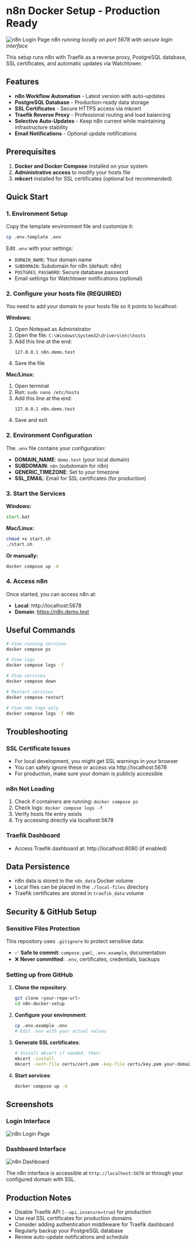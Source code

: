 # n8n Docker Setup - Production Ready

![n8n Login Page](docs/n8n-login-page.png)
*n8n running locally on port 5678 with secure login interface*

This setup runs n8n with Traefik as a reverse proxy, PostgreSQL database, SSL certificates, and automatic updates via Watchtower.

## Features

- **n8n Workflow Automation** - Latest version with auto-updates
- **PostgreSQL Database** - Production-ready data storage
- **SSL Certificates** - Secure HTTPS access via mkcert
- **Traefik Reverse Proxy** - Professional routing and load balancing
- **Selective Auto-Updates** - Keep n8n current while maintaining infrastructure stability
- **Email Notifications** - Optional update notifications

## Prerequisites

1. **Docker and Docker Compose** installed on your system
2. **Administrative access** to modify your hosts file
3. **mkcert** installed for SSL certificates (optional but recommended)

## Quick Start

### 1. Environment Setup

Copy the template environment file and customize it:
```bash
cp .env.template .env
```

Edit `.env` with your settings:
- `DOMAIN_NAME`: Your domain name
- `SUBDOMAIN`: Subdomain for n8n (default: n8n)
- `POSTGRES_PASSWORD`: Secure database password
- Email settings for Watchtower notifications (optional)

### 2. Configure your hosts file (REQUIRED)

You need to add your domain to your hosts file so it points to localhost:

**Windows:**
1. Open Notepad as Administrator
2. Open the file: `C:\Windows\System32\drivers\etc\hosts`
3. Add this line at the end:
   ```
   127.0.0.1 n8n.demo.test
   ```
4. Save the file

**Mac/Linux:**
1. Open terminal
2. Run: `sudo nano /etc/hosts`
3. Add this line at the end:
   ```
   127.0.0.1 n8n.demo.test
   ```
4. Save and exit

### 2. Environment Configuration

The `.env` file contains your configuration:
- **DOMAIN_NAME**: `demo.test` (your local domain)
- **SUBDOMAIN**: `n8n` (subdomain for n8n)
- **GENERIC_TIMEZONE**: Set to your timezone
- **SSL_EMAIL**: Email for SSL certificates (for production)

### 3. Start the Services

**Windows:**
```cmd
start.bat
```

**Mac/Linux:**
```bash
chmod +x start.sh
./start.sh
```

**Or manually:**
```bash
docker compose up -d
```

### 4. Access n8n

Once started, you can access n8n at:
- **Local**: http://localhost:5678
- **Domain**: https://n8n.demo.test

## Useful Commands

```bash
# View running services
docker compose ps

# View logs
docker compose logs -f

# Stop services
docker compose down

# Restart services
docker compose restart

# View n8n logs only
docker compose logs -f n8n
```

## Troubleshooting

### SSL Certificate Issues
- For local development, you might get SSL warnings in your browser
- You can safely ignore these or access via http://localhost:5678
- For production, make sure your domain is publicly accessible

### n8n Not Loading
1. Check if containers are running: `docker compose ps`
2. Check logs: `docker compose logs -f`
3. Verify hosts file entry exists
4. Try accessing directly via localhost:5678

### Traefik Dashboard
- Access Traefik dashboard at: http://localhost:8080 (if enabled)

## Data Persistence

- n8n data is stored in the `n8n_data` Docker volume
- Local files can be placed in the `./local-files` directory
- Traefik certificates are stored in `traefik_data` volume

## Security & GitHub Setup

### Sensitive Files Protection
This repository uses `.gitignore` to protect sensitive data:
- ✅ **Safe to commit**: `compose.yaml`, `.env.example`, documentation
- ❌ **Never committed**: `.env`, certificates, credentials, backups

### Setting up from GitHub
1. **Clone the repository**:
   ```bash
   git clone <your-repo-url>
   cd n8n-docker-setup
   ```

2. **Configure your environment**:
   ```bash
   cp .env.example .env
   # Edit .env with your actual values
   ```

3. **Generate SSL certificates**:
   ```bash
   # Install mkcert if needed, then:
   mkcert -install
   mkcert -cert-file certs/cert.pem -key-file certs/key.pem your-domain.com
   ```

4. **Start services**:
   ```bash
   docker compose up -d
   ```

## Screenshots

### Login Interface
![n8n Login Page](docs/n8n-login-page.png)

### Dashboard Interface  
![n8n Dashboard](docs/n8n-dashboard.png)

The n8n interface is accessible at `http://localhost:5678` or through your configured domain with SSL.

## Production Notes

- Disable Traefik API (`--api.insecure=true`) for production
- Use real SSL certificates for production domains
- Consider adding authentication middleware for Traefik dashboard
- Regularly backup your PostgreSQL database
- Review auto-update notifications and schedule
